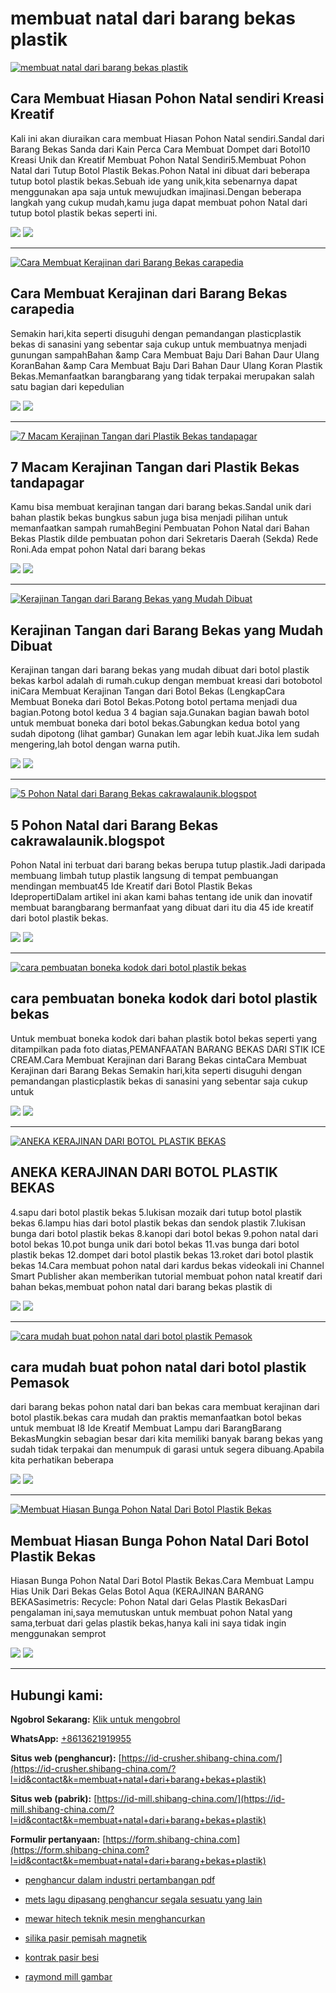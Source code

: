 # membuat natal dari barang bekas plastik

<a href="https://swt.shibang-china.com/?l=id&img&k=membuat+natal+dari+barang+bekas+plastik" target="_blank">![membuat natal dari barang bekas plastik](http://static.shibang-china.com/all-800x300/904.jpg)</a>

## Cara Membuat Hiasan Pohon Natal sendiri Kreasi Kreatif
Kali ini akan diuraikan cara membuat Hiasan Pohon Natal sendiri.Sandal dari Barang Bekas Sanda dari Kain Perca Cara Membuat Dompet dari Botol10 Kreasi Unik dan Kreatif Membuat Pohon Natal Sendiri5.Membuat Pohon Natal dari Tutup Botol Plastik Bekas.Pohon Natal ini dibuat dari beberapa tutup botol plastik bekas.Sebuah ide yang unik,kita sebenarnya dapat menggunakan apa saja untuk mewujudkan imajinasi.Dengan beberapa langkah yang cukup mudah,kamu juga dapat membuat pohon Natal dari tutup botol plastik bekas seperti ini.


<a href="https://whatsapp.shibangsoft.com/WhatsApp.php" target="_blank" title="WhatsApp">![](http://static.shibang-china.com/icon/whatsapp.png)</a> <a href="https://swt.shibang-china.com/?l=id&icon&k=membuat+natal+dari+barang+bekas+plastik" target="_blank">![](http://static.shibang-china.com/icon/chat-id.png)</a>

---

<a href="https://swt.shibang-china.com/?l=id&img&k=membuat+natal+dari+barang+bekas+plastik" target="_blank">![Cara Membuat Kerajinan dari Barang Bekas carapedia](http://static.shibang-china.com/all-800x300/781.jpg)</a>

## Cara Membuat Kerajinan dari Barang Bekas carapedia
Semakin hari,kita seperti disuguhi dengan pemandangan plasticplastik bekas di sanasini yang sebentar saja cukup untuk membuatnya menjadi gunungan sampahBahan &amp Cara Membuat Baju Dari Bahan Daur Ulang KoranBahan &amp Cara Membuat Baju Dari Bahan Daur Ulang Koran Plastik Bekas.Memanfaatkan barangbarang yang tidak terpakai merupakan salah satu bagian dari kepedulian


<a href="https://whatsapp.shibangsoft.com/WhatsApp.php" target="_blank" title="WhatsApp">![](http://static.shibang-china.com/icon/whatsapp.png)</a> <a href="https://swt.shibang-china.com/?l=id&icon&k=membuat+natal+dari+barang+bekas+plastik" target="_blank">![](http://static.shibang-china.com/icon/chat-id.png)</a>

---

<a href="https://swt.shibang-china.com/?l=id&img&k=membuat+natal+dari+barang+bekas+plastik" target="_blank">![7 Macam Kerajinan Tangan dari Plastik Bekas tandapagar](http://static.shibang-china.com/all-800x300/184.jpg)</a>

## 7 Macam Kerajinan Tangan dari Plastik Bekas tandapagar
Kamu bisa membuat kerajinan tangan dari barang bekas.Sandal unik dari bahan plastik bekas bungkus sabun juga bisa menjadi pilihan untuk memanfaatkan sampah rumahBegini Pembuatan Pohon Natal dari Bahan Bekas Plastik diIde pembuatan pohon dari Sekretaris Daerah (Sekda) Rede Roni.Ada empat pohon Natal dari barang bekas


<a href="https://whatsapp.shibangsoft.com/WhatsApp.php" target="_blank" title="WhatsApp">![](http://static.shibang-china.com/icon/whatsapp.png)</a> <a href="https://swt.shibang-china.com/?l=id&icon&k=membuat+natal+dari+barang+bekas+plastik" target="_blank">![](http://static.shibang-china.com/icon/chat-id.png)</a>

---

<a href="https://swt.shibang-china.com/?l=id&img&k=membuat+natal+dari+barang+bekas+plastik" target="_blank">![Kerajinan Tangan dari Barang Bekas yang Mudah Dibuat](http://static.shibang-china.com/all-800x300/289.jpg)</a>

## Kerajinan Tangan dari Barang Bekas yang Mudah Dibuat
Kerajinan tangan dari barang bekas yang mudah dibuat dari botol plastik bekas karbol adalah di rumah.cukup dengan membuat kreasi dari botobotol iniCara Membuat Kerajinan Tangan dari Botol Bekas (LengkapCara Membuat Boneka dari Botol Bekas.Potong botol pertama menjadi dua bagian.Potong botol kedua 3 4 bagian saja.Gunakan bagian bawah botol untuk membuat boneka dari botol bekas.Gabungkan kedua botol yang sudah dipotong (lihat gambar) Gunakan lem agar lebih kuat.Jika lem sudah mengering,lah botol dengan warna putih.


<a href="https://whatsapp.shibangsoft.com/WhatsApp.php" target="_blank" title="WhatsApp">![](http://static.shibang-china.com/icon/whatsapp.png)</a> <a href="https://swt.shibang-china.com/?l=id&icon&k=membuat+natal+dari+barang+bekas+plastik" target="_blank">![](http://static.shibang-china.com/icon/chat-id.png)</a>

---

<a href="https://swt.shibang-china.com/?l=id&img&k=membuat+natal+dari+barang+bekas+plastik" target="_blank">![5 Pohon Natal dari Barang Bekas cakrawalaunik.blogspot](http://static.shibang-china.com/all-800x300/184.jpg)</a>

## 5 Pohon Natal dari Barang Bekas cakrawalaunik.blogspot
Pohon Natal ini terbuat dari barang bekas berupa tutup plastik.Jadi daripada membuang limbah tutup plastik langsung di tempat pembuangan mendingan membuat45 Ide Kreatif dari Botol Plastik Bekas IdepropertiDalam artikel ini akan kami bahas tentang ide unik dan inovatif membuat barangbarang bermanfaat yang dibuat dari itu dia 45 ide kreatif dari botol plastik bekas.


<a href="https://whatsapp.shibangsoft.com/WhatsApp.php" target="_blank" title="WhatsApp">![](http://static.shibang-china.com/icon/whatsapp.png)</a> <a href="https://swt.shibang-china.com/?l=id&icon&k=membuat+natal+dari+barang+bekas+plastik" target="_blank">![](http://static.shibang-china.com/icon/chat-id.png)</a>

---

<a href="https://swt.shibang-china.com/?l=id&img&k=membuat+natal+dari+barang+bekas+plastik" target="_blank">![cara pembuatan boneka kodok dari botol plastik bekas](http://static.shibang-china.com/all-800x300/582.jpg)</a>

## cara pembuatan boneka kodok dari botol plastik bekas
Untuk membuat boneka kodok dari bahan plastik botol bekas seperti yang ditampilkan pada foto diatas,PEMANFAATAN BARANG BEKAS DARI STIK ICE CREAM.Cara Membuat Kerajinan dari Barang Bekas cintaCara Membuat Kerajinan dari Barang Bekas Semakin hari,kita seperti disuguhi dengan pemandangan plasticplastik bekas di sanasini yang sebentar saja cukup untuk


<a href="https://whatsapp.shibangsoft.com/WhatsApp.php" target="_blank" title="WhatsApp">![](http://static.shibang-china.com/icon/whatsapp.png)</a> <a href="https://swt.shibang-china.com/?l=id&icon&k=membuat+natal+dari+barang+bekas+plastik" target="_blank">![](http://static.shibang-china.com/icon/chat-id.png)</a>

---

<a href="https://swt.shibang-china.com/?l=id&img&k=membuat+natal+dari+barang+bekas+plastik" target="_blank">![ANEKA KERAJINAN DARI BOTOL PLASTIK BEKAS](http://static.shibang-china.com/all-800x300/840.jpg)</a>

## ANEKA KERAJINAN DARI BOTOL PLASTIK BEKAS
4.sapu dari botol plastik bekas 5.lukisan mozaik dari tutup botol plastik bekas 6.lampu hias dari botol plastik bekas dan sendok plastik 7.lukisan bunga dari botol plastik bekas 8.kanopi dari botol bekas 9.pohon natal dari botol bekas 10.pot bunga unik dari botol bekas 11.vas bunga dari botol plastik bekas 12.dompet dari botol plastik bekas 13.roket dari botol plastik bekas 14.Cara membuat pohon natal dari kardus bekas videokali ini Channel Smart Publisher akan memberikan tutorial membuat pohon natal kreatif dari bahan bekas,membuat pohon natal dari barang bekas plastik di


<a href="https://whatsapp.shibangsoft.com/WhatsApp.php" target="_blank" title="WhatsApp">![](http://static.shibang-china.com/icon/whatsapp.png)</a> <a href="https://swt.shibang-china.com/?l=id&icon&k=membuat+natal+dari+barang+bekas+plastik" target="_blank">![](http://static.shibang-china.com/icon/chat-id.png)</a>

---

<a href="https://swt.shibang-china.com/?l=id&img&k=membuat+natal+dari+barang+bekas+plastik" target="_blank">![cara mudah buat pohon natal dari botol plastik Pemasok](http://static.shibang-china.com/all-800x300/751.jpg)</a>

## cara mudah buat pohon natal dari botol plastik Pemasok
dari barang bekas pohon natal dari ban bekas cara membuat kerajinan dari botol plastik.bekas cara mudah dan praktis memanfaatkan botol bekas untuk membuat I8 Ide Kreatif Membuat Lampu dari BarangBarang BekasMungkin sebagian besar dari kita memiliki banyak barang bekas yang sudah tidak terpakai dan menumpuk di garasi untuk segera dibuang.Apabila kita perhatikan beberapa


<a href="https://whatsapp.shibangsoft.com/WhatsApp.php" target="_blank" title="WhatsApp">![](http://static.shibang-china.com/icon/whatsapp.png)</a> <a href="https://swt.shibang-china.com/?l=id&icon&k=membuat+natal+dari+barang+bekas+plastik" target="_blank">![](http://static.shibang-china.com/icon/chat-id.png)</a>

---

<a href="https://swt.shibang-china.com/?l=id&img&k=membuat+natal+dari+barang+bekas+plastik" target="_blank">![Membuat Hiasan Bunga Pohon Natal Dari Botol Plastik Bekas](http://static.shibang-china.com/all-800x300/981.jpg)</a>

## Membuat Hiasan Bunga Pohon Natal Dari Botol Plastik Bekas
Hiasan Bunga Pohon Natal Dari Botol Plastik Bekas.Cara Membuat Lampu Hias Unik Dari Bekas Gelas Botol Aqua (KERAJINAN BARANG BEKASasimetris: Recycle: Pohon Natal dari Gelas Plastik BekasDari pengalaman ini,saya memutuskan untuk membuat pohon Natal yang sama,terbuat dari gelas plastik bekas,hanya kali ini saya tidak ingin menggunakan semprot


<a href="https://whatsapp.shibangsoft.com/WhatsApp.php" target="_blank" title="WhatsApp">![](http://static.shibang-china.com/icon/whatsapp.png)</a> <a href="https://swt.shibang-china.com/?l=id&icon&k=membuat+natal+dari+barang+bekas+plastik" target="_blank">![](http://static.shibang-china.com/icon/chat-id.png)</a>

---
## Hubungi kami:

**Ngobrol Sekarang:** [Klik untuk mengobrol](https://swt.shibang-china.com?l=id&contact&k=membuat+natal+dari+barang+bekas+plastik)

**WhatsApp:**  [+8613621919955](https://whatsapp.shibangsoft.com/WhatsApp.php)

**Situs web (penghancur):** [https://id-crusher.shibang-china.com/](https://id-crusher.shibang-china.com/?l=id&contact&k=membuat+natal+dari+barang+bekas+plastik)

**Situs web (pabrik):** [https://id-mill.shibang-china.com/](https://id-mill.shibang-china.com/?l=id&contact&k=membuat+natal+dari+barang+bekas+plastik)

**Formulir pertanyaan:** [https://form.shibang-china.com](https://form.shibang-china.com?l=id&contact&k=membuat+natal+dari+barang+bekas+plastik)

* [penghancur dalam industri pertambangan pdf](../40/penghancur%20dalam%20industri%20pertambangan%20pdf.md)

* [mets lagu dipasang penghancur segala sesuatu yang lain](../38/mets%20lagu%20dipasang%20penghancur%20segala%20sesuatu%20yang%20lain.md)

* [mewar hitech teknik mesin menghancurkan](../31/mewar%20hitech%20teknik%20mesin%20menghancurkan.md)

* [silika pasir pemisah magnetik](../40/silika%20pasir%20pemisah%20magnetik.md)

* [kontrak pasir besi](../34/kontrak%20pasir%20besi.md)

* [raymond mill gambar](../38/raymond%20mill%20gambar.md)